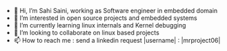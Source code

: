 - 👋 Hi, I’m Sahi Saini, working as Software engineer in embedded domain
- 👀 I’m interested in open source projects and embedded systems
- 🌱 I’m currently learning linux internals and Kernel debugging
- 💞️ I’m looking to collaborate on linux based projects 
- 📫 How to reach me : send a linkedin request |username| : |mrproject06|

<!---
mrproject06/mrproject06 is a ✨ special ✨ repository because its `README.md` (this file) appears on your GitHub profile.
You can click the Preview link to take a look at your changes.
--->
